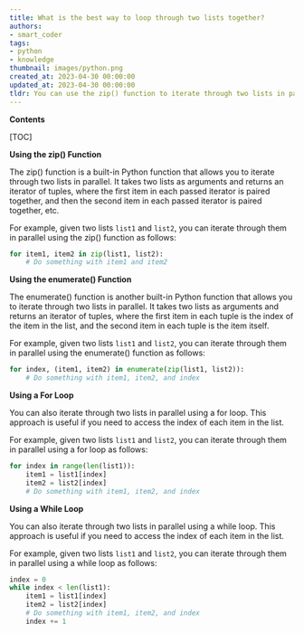 ```yaml
---
title: What is the best way to loop through two lists together?
authors:
- smart_coder
tags:
- python
- knowledge
thumbnail: images/python.png
created_at: 2023-04-30 00:00:00
updated_at: 2023-04-30 00:00:00
tldr: You can use the zip() function to iterate through two lists in parallel in Python.
---
```


**Contents**

[TOC]

**Using the zip() Function**

The zip() function is a built-in Python function that allows you to iterate through two lists in parallel. It takes two lists as arguments and returns an iterator of tuples, where the first item in each passed iterator is paired together, and then the second item in each passed iterator is paired together, etc.

For example, given two lists `list1` and `list2`, you can iterate through them in parallel using the zip() function as follows:

```python
for item1, item2 in zip(list1, list2):
    # Do something with item1 and item2
```

**Using the enumerate() Function**

The enumerate() function is another built-in Python function that allows you to iterate through two lists in parallel. It takes two lists as arguments and returns an iterator of tuples, where the first item in each tuple is the index of the item in the list, and the second item in each tuple is the item itself.

For example, given two lists `list1` and `list2`, you can iterate through them in parallel using the enumerate() function as follows:

```python
for index, (item1, item2) in enumerate(zip(list1, list2)):
    # Do something with item1, item2, and index
```

**Using a For Loop**

You can also iterate through two lists in parallel using a for loop. This approach is useful if you need to access the index of each item in the list.

For example, given two lists `list1` and `list2`, you can iterate through them in parallel using a for loop as follows:

```python
for index in range(len(list1)):
    item1 = list1[index]
    item2 = list2[index]
    # Do something with item1, item2, and index
```

**Using a While Loop**

You can also iterate through two lists in parallel using a while loop. This approach is useful if you need to access the index of each item in the list.

For example, given two lists `list1` and `list2`, you can iterate through them in parallel using a while loop as follows:

```python
index = 0
while index < len(list1):
    item1 = list1[index]
    item2 = list2[index]
    # Do something with item1, item2, and index
    index += 1
```

